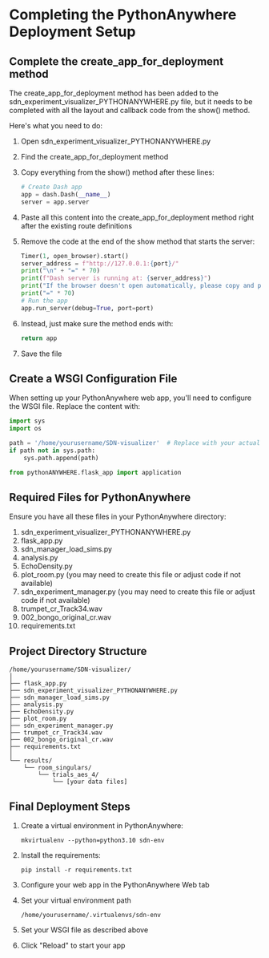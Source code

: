 # Completing the PythonAnywhere Deployment Setup

## Complete the create_app_for_deployment method

The create_app_for_deployment method has been added to the sdn_experiment_visualizer_PYTHONANYWHERE.py file, but it needs to be completed with all the layout and callback code from the show() method.

Here's what you need to do:

1. Open sdn_experiment_visualizer_PYTHONANYWHERE.py
2. Find the create_app_for_deployment method
3. Copy everything from the show() method after these lines:
   ```python
   # Create Dash app
   app = dash.Dash(__name__)
   server = app.server
   ```
   
4. Paste all this content into the create_app_for_deployment method right after the existing route definitions
5. Remove the code at the end of the show method that starts the server:
   ```python
   Timer(1, open_browser).start()
   server_address = f"http://127.0.0.1:{port}/"
   print("\n" + "=" * 70)
   print(f"Dash server is running at: {server_address}")
   print("If the browser doesn't open automatically, please copy and paste the URL above.")
   print("=" * 70)
   # Run the app
   app.run_server(debug=True, port=port)
   ```
   
6. Instead, just make sure the method ends with:
   ```python
   return app
   ```

7. Save the file

## Create a WSGI Configuration File

When setting up your PythonAnywhere web app, you'll need to configure the WSGI file. Replace the content with:

```python
import sys
import os

path = '/home/yourusername/SDN-visualizer'  # Replace with your actual path
if path not in sys.path:
    sys.path.append(path)

from pythonANYWHERE.flask_app import application
```

## Required Files for PythonAnywhere

Ensure you have all these files in your PythonAnywhere directory:

1. sdn_experiment_visualizer_PYTHONANYWHERE.py
2. flask_app.py
3. sdn_manager_load_sims.py
4. analysis.py
5. EchoDensity.py
6. plot_room.py (you may need to create this file or adjust code if not available)
7. sdn_experiment_manager.py (you may need to create this file or adjust code if not available)
8. trumpet_cr_Track34.wav
9. 002_bongo_original_cr.wav
10. requirements.txt

## Project Directory Structure

```
/home/yourusername/SDN-visualizer/
│
├── flask_app.py
├── sdn_experiment_visualizer_PYTHONANYWHERE.py
├── sdn_manager_load_sims.py
├── analysis.py
├── EchoDensity.py
├── plot_room.py
├── sdn_experiment_manager.py
├── trumpet_cr_Track34.wav
├── 002_bongo_original_cr.wav
├── requirements.txt
│
└── results/
    └── room_singulars/
        └── trials_aes_4/
            └── [your data files]
```

## Final Deployment Steps

1. Create a virtual environment in PythonAnywhere:
   ```
   mkvirtualenv --python=python3.10 sdn-env
   ```

2. Install the requirements:
   ```
   pip install -r requirements.txt
   ```

3. Configure your web app in the PythonAnywhere Web tab

4. Set your virtual environment path
   ```
   /home/yourusername/.virtualenvs/sdn-env
   ```

5. Set your WSGI file as described above

6. Click "Reload" to start your app 